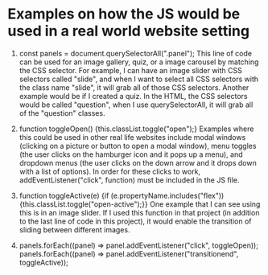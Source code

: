 # Examples on how the JS would be used in a real world website setting

1. const panels = document.querySelectorAll(".panel");
This line of code can be used for an image gallery, quiz, or a image carousel by matching the CSS selector.
For example, I can have an image slider with CSS selectors called "slide", and when I want to select all CSS selectors with the class name "slide", it will grab all of those CSS selectors.
Another example would be if I created a quiz. In the HTML, the CSS selectors would be called "question", when I use querySelectorAll, it will grab all of the "question" classes.

2. function toggleOpen() {this.classList.toggle("open");}
Examples where this could be used in other real life websites include modal windows (clicking on a picture or button to open a modal window), menu toggles (the user clicks on the hamburger icon and it pops up a menu), and dropdown menus (the user clicks on the down arrow and it drops down with a list of options). In order for these clicks to work, addEventListener("click", function) must be included in the JS file.

3. function toggleActive(e) {if (e.propertyName.includes("flex")) {this.classList.toggle("open-active");}}
One example that I can see using this is in an image slider. If I used this function in that project (in addition to the last line of code in this project), it would enable the transition of sliding between different images.


4. panels.forEach((panel) => panel.addEventListener("click", toggleOpen));
panels.forEach((panel) => panel.addEventListener("transitionend", toggleActive));